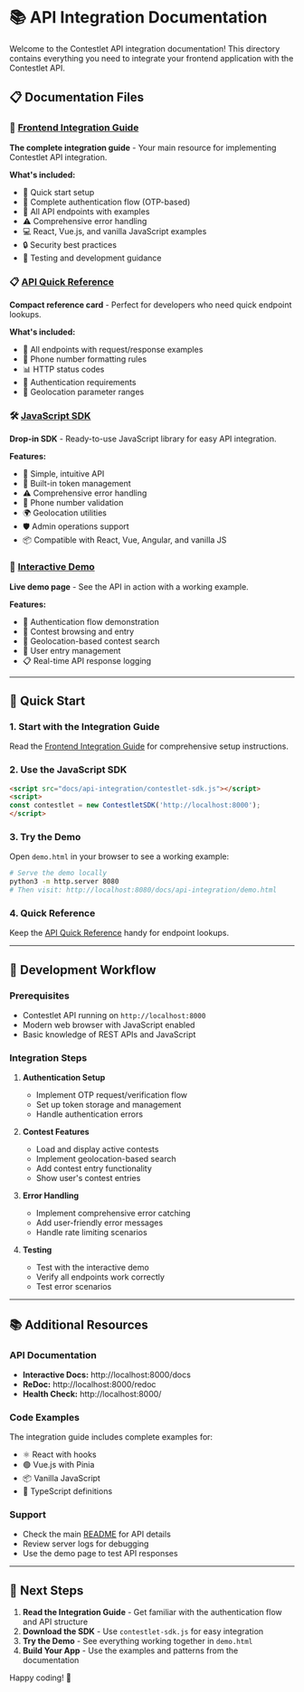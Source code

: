 # 📚 API Integration Documentation

Welcome to the Contestlet API integration documentation! This directory contains everything you need to integrate your frontend application with the Contestlet API.

## 📋 Documentation Files

### 📖 [Frontend Integration Guide](./FRONTEND_INTEGRATION_GUIDE.md)
**The complete integration guide** - Your main resource for implementing Contestlet API integration.

**What's included:**
- 🚀 Quick start setup
- 🔐 Complete authentication flow (OTP-based)
- 📍 All API endpoints with examples
- ⚠️ Comprehensive error handling
- 💻 React, Vue.js, and vanilla JavaScript examples
- 🔒 Security best practices
- 🧪 Testing and development guidance

### 📋 [API Quick Reference](./API_QUICK_REFERENCE.md)
**Compact reference card** - Perfect for developers who need quick endpoint lookups.

**What's included:**
- 🔗 All endpoints with request/response examples
- 📱 Phone number formatting rules
- 📊 HTTP status codes
- 🔑 Authentication requirements
- 📍 Geolocation parameter ranges

### 🛠️ [JavaScript SDK](./contestlet-sdk.js)
**Drop-in SDK** - Ready-to-use JavaScript library for easy API integration.

**Features:**
- 🎯 Simple, intuitive API
- 🔐 Built-in token management
- ⚠️ Comprehensive error handling
- 📱 Phone number validation
- 🌍 Geolocation utilities
- 🛡️ Admin operations support
- 📦 Compatible with React, Vue, Angular, and vanilla JS

### 🎪 [Interactive Demo](./demo.html)
**Live demo page** - See the API in action with a working example.

**Features:**
- 🔐 Authentication flow demonstration
- 🎯 Contest browsing and entry
- 📍 Geolocation-based contest search
- 👤 User entry management
- 📋 Real-time API response logging

---

## 🚀 Quick Start

### 1. **Start with the Integration Guide**
Read the [Frontend Integration Guide](./FRONTEND_INTEGRATION_GUIDE.md) for comprehensive setup instructions.

### 2. **Use the JavaScript SDK**
```html
<script src="docs/api-integration/contestlet-sdk.js"></script>
<script>
const contestlet = new ContestletSDK('http://localhost:8000');
</script>
```

### 3. **Try the Demo**
Open `demo.html` in your browser to see a working example:
```bash
# Serve the demo locally
python3 -m http.server 8080
# Then visit: http://localhost:8080/docs/api-integration/demo.html
```

### 4. **Quick Reference**
Keep the [API Quick Reference](./API_QUICK_REFERENCE.md) handy for endpoint lookups.

---

## 🔧 Development Workflow

### Prerequisites
- Contestlet API running on `http://localhost:8000`
- Modern web browser with JavaScript enabled
- Basic knowledge of REST APIs and JavaScript

### Integration Steps
1. **Authentication Setup**
   - Implement OTP request/verification flow
   - Set up token storage and management
   - Handle authentication errors

2. **Contest Features**
   - Load and display active contests
   - Implement geolocation-based search
   - Add contest entry functionality
   - Show user's contest entries

3. **Error Handling**
   - Implement comprehensive error catching
   - Add user-friendly error messages
   - Handle rate limiting scenarios

4. **Testing**
   - Test with the interactive demo
   - Verify all endpoints work correctly
   - Test error scenarios

---

## 📚 Additional Resources

### API Documentation
- **Interactive Docs:** http://localhost:8000/docs
- **ReDoc:** http://localhost:8000/redoc
- **Health Check:** http://localhost:8000/

### Code Examples
The integration guide includes complete examples for:
- ⚛️ React with hooks
- 🟢 Vue.js with Pinia
- 📦 Vanilla JavaScript
- 🎯 TypeScript definitions

### Support
- Check the main [README](../../README.md) for API details
- Review server logs for debugging
- Use the demo page to test API responses

---

## 🎯 Next Steps

1. **Read the Integration Guide** - Get familiar with the authentication flow and API structure
2. **Download the SDK** - Use `contestlet-sdk.js` for easy integration
3. **Try the Demo** - See everything working together in `demo.html`
4. **Build Your App** - Use the examples and patterns from the documentation

Happy coding! 🚀
